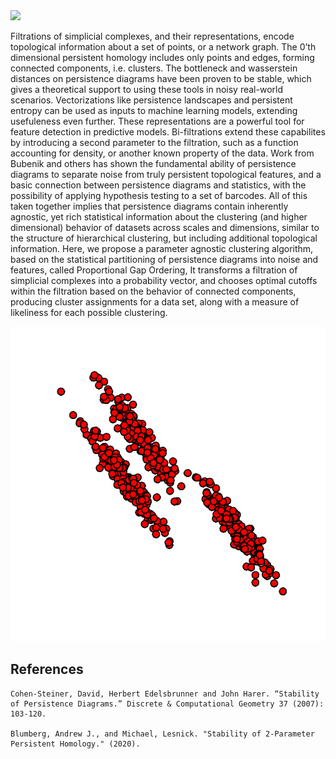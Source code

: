 <img  src="varied100frames.gif" />


<p>
    Filtrations of simplicial complexes, and their representations, encode topological information about a set of points, or a network graph. The 0’th dimensional persistent homology includes only points and edges, forming connected components, i.e. clusters. The bottleneck and wasserstein distances on persistence diagrams have been proven to be stable, which gives a theoretical support to using these tools in noisy real-world scenarios. Vectorizations like persistence landscapes and persistent entropy can be used as inputs to machine learning models, extending usefuleness even further. These representations are a powerful tool for feature detection in predictive models. Bi-filtrations extend these capabilites by introducing a second parameter to the filtration, such as a function accounting for density, or another known property of the data. Work from Bubenik and others has shown the fundamental ability of persistence diagrams to separate noise from truly persistent topological features, and a basic connection between persistence diagrams and statistics, with the possibility of applying hypothesis testing to a set of barcodes. All of this taken together implies that persistence diagrams contain inherently agnostic, yet rich statistical information about the clustering (and higher dimensional) behavior of datasets across scales and dimensions, similar to the structure of hierarchical clustering, but including additional topological information. Here, we propose a parameter agnostic clustering algorithm, based on the statistical partitioning of persistence diagrams into noise and features, called Proportional Gap Ordering, It transforms a filtration of simplicial complexes into a probability vector, and chooses optimal cutoffs within the filtration based on the behavior of connected components, producing cluster assignments for a data set, along with a measure of likeliness for each possible clustering.
</p>

<img  src="aniso60frames.gif" />

## References

```
Cohen-Steiner, David, Herbert Edelsbrunner and John Harer. “Stability of Persistence Diagrams.” Discrete & Computational Geometry 37 (2007): 103-120.

Blumberg, Andrew J., and Michael, Lesnick. "Stability of 2-Parameter Persistent Homology." (2020). 
```
